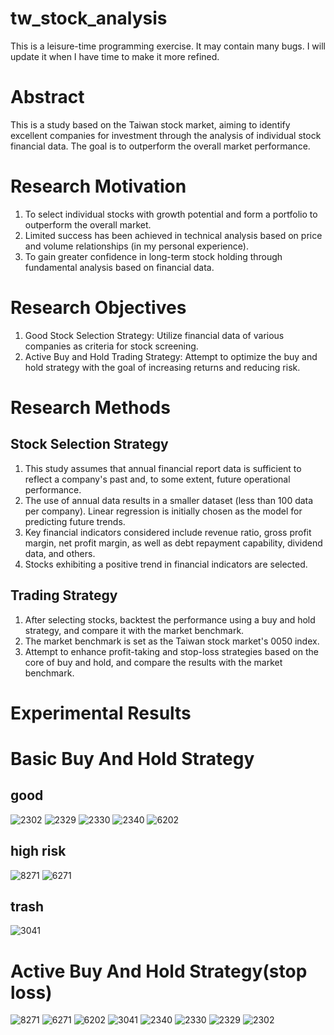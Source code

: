 # tw_stock_analysis

This is a leisure-time programming exercise. It may contain many bugs. I will update it when I have time to make it more refined.

# Abstract
This is a study based on the Taiwan stock market, aiming to identify excellent companies for investment through the analysis of individual stock financial data. The goal is to outperform the overall market performance.

# Research Motivation

1. To select individual stocks with growth potential and form a portfolio to outperform the overall market.
2. Limited success has been achieved in technical analysis based on price and volume relationships (in my personal experience).
3. To gain greater confidence in long-term stock holding through fundamental analysis based on financial data.

# Research Objectives

1. Good Stock Selection Strategy: Utilize financial data of various companies as criteria for stock screening.
2. Active Buy and Hold Trading Strategy: Attempt to optimize the buy and hold strategy with the goal of increasing returns and reducing risk.

# Research Methods

## Stock Selection Strategy

1. This study assumes that annual financial report data is sufficient to reflect a company's past and, to some extent, future operational performance.
2. The use of annual data results in a smaller dataset (less than 100 data per company). Linear regression is initially chosen as the model for predicting future trends.
3. Key financial indicators considered include revenue ratio, gross profit margin, net profit margin, as well as debt repayment capability, dividend data, and others.
4. Stocks exhibiting a positive trend in financial indicators are selected.

## Trading Strategy

1. After selecting stocks, backtest the performance using a buy and hold strategy, and compare it with the market benchmark.
2. The market benchmark is set as the Taiwan stock market's 0050 index.
3. Attempt to enhance profit-taking and stop-loss strategies based on the core of buy and hold, and compare the results with the market benchmark.

# Experimental Results 

# Basic Buy And Hold Strategy
## good
![2302](https://github.com/bffdhw/tw_stock_analysis/assets/34659552/963bfd51-025b-4bfc-8fa6-baf30c5be746)
![2329](https://github.com/bffdhw/tw_stock_analysis/assets/34659552/97774f6a-e2ac-406d-955f-8cfb6cbfadfc)
![2330](https://github.com/bffdhw/tw_stock_analysis/assets/34659552/eed6bf13-05b3-482f-8562-605fda7619ac)
![2340](https://github.com/bffdhw/tw_stock_analysis/assets/34659552/2d38d650-9ef8-4f4d-ace6-683fd66621b9)
![6202](https://github.com/bffdhw/tw_stock_analysis/assets/34659552/9cf125b2-e56f-4824-bea2-419ad67106d3)

## high risk
![8271](https://github.com/bffdhw/tw_stock_analysis/assets/34659552/04e15028-1bd6-48b2-91d7-f1ca49813209)
![6271](https://github.com/bffdhw/tw_stock_analysis/assets/34659552/e05767d6-689f-4d5a-8193-efc1b1f3911f)

## trash
![3041](https://github.com/bffdhw/tw_stock_analysis/assets/34659552/8e5a0b75-c39a-4c9c-bf34-2b4e0869870c)


# Active Buy And Hold Strategy(stop loss)
![8271](https://github.com/bffdhw/tw_stock_analysis/assets/34659552/2653c5f1-e3c7-4e49-b3ef-b7ec269207a7)
![6271](https://github.com/bffdhw/tw_stock_analysis/assets/34659552/1f56ecf9-05ad-43ca-bcce-ce66ad8fd746)
![6202](https://github.com/bffdhw/tw_stock_analysis/assets/34659552/4afd6fd8-91f7-4722-84d6-bca55b8e51dc)
![3041](https://github.com/bffdhw/tw_stock_analysis/assets/34659552/2cdbfcba-51cd-4d61-b5f8-b678e307b21a)
![2340](https://github.com/bffdhw/tw_stock_analysis/assets/34659552/c0707c6d-9ab3-45ec-97f7-04f88db642df)
![2330](https://github.com/bffdhw/tw_stock_analysis/assets/34659552/d246dbc5-1bfa-43d6-b2ef-0d222926513b)
![2329](https://github.com/bffdhw/tw_stock_analysis/assets/34659552/84a496f7-1a1c-4299-9314-7daefaf9379b)
![2302](https://github.com/bffdhw/tw_stock_analysis/assets/34659552/635241a4-3dae-45f8-8ae7-5dbcccd098f9)









